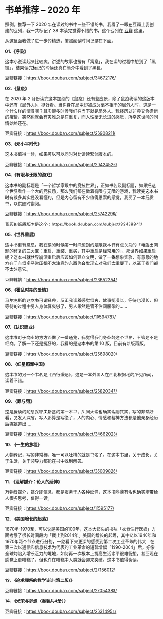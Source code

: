 # 书单推荐 – 2020 年

照例，推荐一下 2020 年在读过的书中一些不错的书，我看了一眼在豆瓣上我创建的豆列，我一共标记了 38 本读完觉得不错的书，这个豆列在 [豆瓣](https://www.douban.com/doulist/134541315/) 这里。

从这里面我做了进一步的精选，按照阅读时间记录在下面。

**01.《呼吸》**

这本小说读起来比较爽，讲述的故事也挺有「寓意」，我在读的过程中想到了「黑镜」，结果读完标记的时候还真在简介中看到了黑镜。

豆瓣链接：https://book.douban.com/subject/34672176/

**02.《鼠疫》**

在 2020 年 2 月份读完这本加缪的《鼠疫》还有些应景，除了鼠疫我读的这版本中还有《局外人》，挺好看。当你身在局中却被成为毫不相干的局外人时，这是一个什么样的情景呢？其实很多时候我们在当下就是局外人。我经历过非典又恰逢新的疫情，突然你就会有灾难总是在重复，而人性毫无长进的感觉，所幸这世间的同情始终还在。

豆瓣链接：https://book.douban.com/subject/26908211/

**03.《邓小平时代》**

这本书值得一读，如果可以可以同时对比读读繁体版本的。

豆瓣链接：https://book.douban.com/subject/20424526/

**04.《有限与无限的游戏》**

这本书的副标题是「一个哲学家眼中的竞技世界」，正如书名及副标题，如果把这个世界看作一个大的竞技场，那么我们都在做着有限与无限的游戏，我读完这本书时有很多其实是没看懂的，但是内心留有不少值得思索的感觉，我买了一本纸质书，以供随时翻阅。

豆瓣链接：https://book.douban.com/subject/25742296/

我买的纸质版本是这个：https://book.douban.com/subject/33438841/

**05.《世界重启》**

这本书挺有意思，我在读的时候第一时间想到的是跟我本行有点关系的「电脑出问题的修复的三大宝：重启、重装、重买，其中重启是经常用的」，那世界如果重启呢？这本书就世界崩溃重启后应该如何建立文明，做了一番想象实验，有意思的地方在于有很多平常压根不太注意的东西你会发现它对我们太重要了，以至于我们都不太注意它。

豆瓣链接：https://book.douban.com/subject/26652354/

**06.《霍乱时期的爱情》**

马尔克斯的这本书可谓经典，反正我读着感觉很爽，故事挺漫长，等待也漫长，但等待的过程中男人身体算爽够了，男人果然是管不住阔腰带的……

豆瓣链接：https://book.douban.com/subject/10594787/

**07.《认识商业》**

这本书对于商业的方方面做了一番通览，我觉得我们身处的这个世界，不管是不是经商，了解一下还是挺好的，我看的是这本书的第 10 版，目前有新版再版。

豆瓣链接：https://book.douban.com/subject/26698020/

**08. 《红星照耀中国》**

这本书的另一个书名是《西行漫记》，这是一本外国人在西北根据地的所见所闻，读着不错。

豆瓣链接：https://book.douban.com/subject/26820347/

**09. 《罪与罚》**

这是我读的陀思妥耶夫斯基的第一本书，久闻大名也确实名副其实，写的非常好看，又发人深省，写人那算是写绝了，人的内心、情感和精神方法都是他亲身经历后娓娓道出……

豆瓣链接：https://book.douban.com/subject/34662028/

**10. 《一生的旅程》**

人物传记，写的非常棒，唯一可以吐槽的就是书名了。在这本书里，关于成长，关于生活，关于领导力都能在书中找到解答。

豆瓣链接：https://book.douban.com/subject/35009826/

**11. 《理解媒介：论人的延伸》**

万物皆媒介，媒介即信息，都是服务于人各种延伸，这本书鼎鼎有名也确实能带给人很多思考，值得一读。

豆瓣链接：https://book.douban.com/subject/11595177/

**12. 《美国增长的起落》**

1870年-1970至，可以说是美国的100年，这本大部头的书从「衣食住行医娱」方面考察了很长时间段内「截止到2014年」美国的增长的起落，其中又以1940年和1970年两个节点进行分割，一路看下来更深的感受到第二次工业革命的伟大，在第三次以通信和信息技术为代表的工业革命的短暂增幅「1990-2004」后，好像全球均陷入增长乏力的境地，如何再一次根本上提高生活水平很难畅想，甚至现在感觉上更糟糕了，但也许在糟糕中人类就会迎来突破。这本书值得读读。

豆瓣链接：https://book.douban.com/subject/27156012/

**13. 《追求理解的教学设计(第二版)》**

豆瓣链接：https://book.douban.com/subject/27054388/

**14. 《光荣与梦想（套装共4册）》**

豆瓣链接：https://book.douban.com/subject/26314954/





